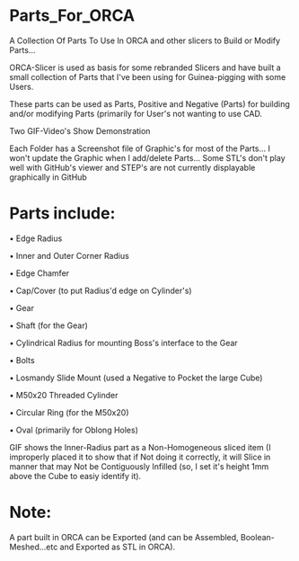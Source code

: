 # Parts_For_ORCA
A Collection Of Parts To Use In ORCA and other slicers to Build or Modify Parts...

ORCA-Slicer is used as basis for some rebranded Slicers and have built a small collection of Parts that I've been using for Guinea-pigging with some Users.

These parts can be used as Parts, Positive and Negative (Parts) for building and/or modifying Parts (primarily for User's not wanting to use CAD.

Two GIF-Video's Show Demonstration

Each Folder has a Screenshot file of Graphic's for most of the Parts... I won't update the Graphic when I add/delete Parts...
Some STL's don't play well with GitHub's viewer and STEP's are not currently displayable graphically in GitHub

# Parts include:
• Edge Radius

• Inner and Outer Corner Radius

• Edge Chamfer

• Cap/Cover (to put Radius'd edge on Cylinder's)

• Gear

• Shaft (for the Gear)

• Cylindrical Radius for mounting Boss's interface to the Gear

• Bolts

• Losmandy Slide Mount (used a Negative to Pocket the large Cube)

• M50x20 Threaded Cylinder

• Circular Ring (for the M50x20)

• Oval (primarily for Oblong Holes)

GIF shows the Inner-Radius part as a Non-Homogeneous sliced item (I improperly placed it to show that if Not doing it correctly, it will Slice in manner that may Not be Contiguously Infilled (so, I set it's height 1mm above the Cube to easiy identify it).

# Note:
A part built in ORCA can be Exported (and can be Assembled, Boolean-Meshed...etc and Exported as STL in ORCA).

